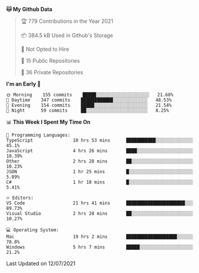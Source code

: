 <!--START_SECTION:waka-->
**🐱 My Github Data** 

> 🏆 779 Contributions in the Year 2021
 > 
> 📦 384.5 kB Used in Github's Storage 
 > 
> 🚫 Not Opted to Hire
 > 
> 📜 15 Public Repositories 
 > 
> 🔑 36 Private Repositories  
 > 
**I'm an Early 🐤** 

```text
🌞 Morning    155 commits    █████░░░░░░░░░░░░░░░░░░░░   21.68% 
🌆 Daytime    347 commits    ████████████░░░░░░░░░░░░░   48.53% 
🌃 Evening    154 commits    █████░░░░░░░░░░░░░░░░░░░░   21.54% 
🌙 Night      59 commits     ██░░░░░░░░░░░░░░░░░░░░░░░   8.25%

```


📊 **This Week I Spent My Time On** 

```text
💬 Programming Languages: 
TypeScript               10 hrs 53 mins      ███████████░░░░░░░░░░░░░░   45.1% 
JavaScript               4 hrs 26 mins       ████░░░░░░░░░░░░░░░░░░░░░   18.39% 
Other                    2 hrs 28 mins       ██░░░░░░░░░░░░░░░░░░░░░░░   10.23% 
JSON                     1 hr 25 mins        █░░░░░░░░░░░░░░░░░░░░░░░░   5.89% 
C#                       1 hr 18 mins        █░░░░░░░░░░░░░░░░░░░░░░░░   5.41%

🔥 Editors: 
VS Code                  21 hrs 41 mins      ██████████████████████░░░   89.73% 
Visual Studio            2 hrs 28 mins       ██░░░░░░░░░░░░░░░░░░░░░░░   10.27%

💻 Operating System: 
Mac                      19 hrs 2 mins       ███████████████████░░░░░░   78.8% 
Windows                  5 hrs 7 mins        █████░░░░░░░░░░░░░░░░░░░░   21.2%

```


 Last Updated on 12/07/2021
<!--END_SECTION:waka-->


